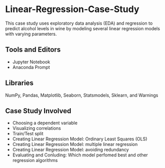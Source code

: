 # Linear-Regression-Case-Study
This case study uses exploratory data analysis (EDA) and regression to predict alcohol levels in wine by modeling several linear regression models with varying parameters.

## Tools and Editors
* Jupyter Notebook
* Anaconda Prompt

## Libraries
NumPy, Pandas, Matplotlib, Seaborn, Statsmodels, Sklearn, and Warnings

## Case Study Involved
* Choosing a dependent variable
* Visualizing correlations
* Train/Test split
* Creating Linear Regression Model: Ordinary Least Squares (OLS)
* Creating Linear Regression Model: multiple linear regression
* Creating Linear Regression Model: avoiding redundancy
* Evaluating and Conluding: Which model perfomed best and other regression algorithms
